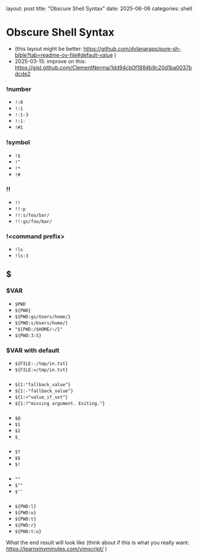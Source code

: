 layout: post
title: "Obscure Shell Syntax"
date: 2025-06-06
categories: shell

# Obscure Shell Syntax

* (this layout might be better: https://github.com/dylanaraps/pure-sh-bible?tab=readme-ov-file#default-value )
* 2025-03-15: improve on this: https://gist.github.com/ClementNerma/1dd94cb0f1884b9c20d1ba0037bdcde2

### !number

* `!:0`
* `!:1`
* `!:1-3`
* `!:1-`
* `!#1`

### !symbol

* `!$`
* `!^`
* `!*`
* `!#`

### !!<string operation>

* `!!`
* `!!:p`
* `!!:s/foo/bar/`
* `!!:gs/foo/bar/`

### !\<command prefix\>

* `!ls`
* `!ls:3`

## $

### $VAR

* `$PWD`
* `${PWD}`
* `${PWD:gs/Users/home/}`
* `${PWD:s/Users/home/}`
* `"${PWD:/$HOME/~/}"`
* `${PWD:3:5}`

### $VAR with default

* `${FILE:-/tmp/in.txt}`
* `${FILE:=/tmp/in.txt}`

###
* `${1:"fallback_value"}`
* `${1:-"fallback_value"}`
* `${1:+"value_if_set"}`
* `${1:?"missing argument. Exiting."}`

###

* `$@`
* `$1`
* `$2`
* `$_`

###

* `$?`
* `$$`
* `$!`

###

* `""`
* `$""`
* `$''`

###

* `${PWD:l}`
* `${PWD:u}`
* `${PWD:t}`
* `${PWD:r}`
* `${PWD:t:u}`

What the end result will look like (think about if this is what you really want: https://learnxinyminutes.com/vimscript/ )